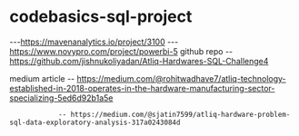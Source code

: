 # codebasics-sql-project
---https://mavenanalytics.io/project/3100
---https://www.novypro.com/project/powerbi-5
github repo -- https://github.com/jishnukoliyadan/Atliq-Hardwares-SQL-Challenge4


medium article -- https://medium.com/@rohitwadhave7/atliq-technology-established-in-2018-operates-in-the-hardware-manufacturing-sector-specializing-5ed6d92b1a5e


                -- https://medium.com/@sjatin7599/atliq-hardware-problem-sql-data-exploratory-analysis-317a0243084d
